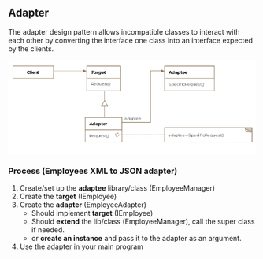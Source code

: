 ## Adapter

The adapter design pattern allows incompatible classes to interact with each other by converting the interface
one class into an interface expected by the clients.

![adapter diagram](./images/adapter.png)

### Process (Employees XML to JSON adapter)

1. Create/set up the **adaptee** library/class (EmployeeManager)
2. Create the **target** (IEmployee)
3. Create the **adapter** (EmployeeAdapter)
    - Should implement **target** (IEmployee)
    - Should **extend** the lib/class (EmployeeManager), call the super class if needed. 
    - or **create an instance** and pass it to the adapter as an argument.
4. Use the adapter in your main program
